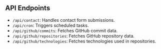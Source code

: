 ## API Endpoints

- `/api/contact`: Handles contact form submissions.
- `/api/cron`: Triggers scheduled tasks.
- `/api/github/commits`: Fetches GitHub commit data.
- `/api/github/repositories`: Fetches GitHub repository data.
- `/api/github/technologies`: Fetches technologies used in repositories.
